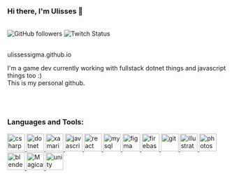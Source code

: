 ### Hi there, I'm Ulisses 👋
<br>
<div>
<img alt="GitHub followers" src="https://img.shields.io/github/followers/ulissessigma?style=social">
<img alt="Twitch Status" src="https://img.shields.io/twitch/status/ulissessigma?style=social">
</div>
<br>

ulissessigma.github.io

I'm a game dev currently working with fullstack dotnet things and javascript things too :)
<br>This is my personal github.

<br><br>
<h3 align="left">
  Languages and Tools:
</h3>
<p align="left">
    <a href="https://www.w3schools.com/cs/" target="_blank">
      <img src="https://devicons.github.io/devicon/devicon.git/icons/csharp/csharp-original.svg" alt="csharp" width="40" height="40" />
    </a>
    <a href="https://dotnet.microsoft.com/" target="_blank">
      <img src="https://devicons.github.io/devicon/devicon.git/icons/dot-net/dot-net-original-wordmark.svg" alt="dotnet" width="40" height="40" />
    </a>
    <a href="https://dotnet.microsoft.com/apps/xamarin" target="_blank">
      <img src="https://raw.githubusercontent.com/detain/svg-logos/780f25886640cef088af994181646db2f6b1a3f8/svg/xamarin.svg" alt="xamarin" width="40" height="40" />
    </a>
    <a href="https://developer.mozilla.org/en-US/docs/Web/JavaScript" target="_blank"> 
      <img src="https://devicons.github.io/devicon/devicon.git/icons/javascript/javascript-original.svg" alt="javascript" width="40" height="40" />
    </a>
    <a href="https://reactjs.org/" target="_blank">
      <img src="https://devicons.github.io/devicon/devicon.git/icons/react/react-original-wordmark.svg" alt="react" width="40" height="40" /> 
    </a>
    <a href="https://www.mysql.com/" target="_blank">
      <img src="https://devicons.github.io/devicon/devicon.git/icons/mysql/mysql-original-wordmark.svg" alt="mysql" width="40" height="40" />
    </a>
    <a href="https://www.figma.com/" target="_blank"> 
      <img src="https://www.vectorlogo.zone/logos/figma/figma-icon.svg" alt="figma" width="40" height="40" />
    </a>
    <a href="https://firebase.google.com/" target="_blank"> 
      <img src="https://www.vectorlogo.zone/logos/firebase/firebase-icon.svg" alt="firebase" width="40" height="40" />
    </a>
    <a href="https://git-scm.com/" target="_blank"> 
      <img src="https://www.vectorlogo.zone/logos/git-scm/git-scm-icon.svg" alt="git" width="40" height="40" />
    </a>
    <a href="https://www.adobe.com/in/products/illustrator.html" target="_blank">
      <img src="https://www.vectorlogo.zone/logos/adobe_illustrator/adobe_illustrator-icon.svg" alt="illustrator" width="40" height="40" /> 
    </a>
    <a href="https://www.photoshop.com/en" target="_blank">
      <img src="https://devicons.github.io/devicon/devicon.git/icons/photoshop/photoshop-plain.svg" alt="photoshop" width="40" height="40" />
    </a>
    <a href="https://blender.org" target="_blank"> 
      <img src="https://download.blender.org/branding/community/blender_community_badge_white.svg" alt="blender" width="40" height="40" />
    </a>
     <a href="https://ephtracy.github.io/" target="_blank"> 
      <img src="https://images.sftcdn.net/images/t_app-logo-xl,f_auto/p/0663f025-8444-4977-a084-a03b68d536f5/4136432304/magicavoxel-6814__magicavoxel_icon.png" alt="MagicaVoxel" width="40" height="40" />
    </a>
    <a href="https://unity.com/" target="_blank"> 
      <img src="https://www.vectorlogo.zone/logos/unity3d/unity3d-icon.svg" alt="unity" width="40" height="40" /> 
    </a>
</p>
